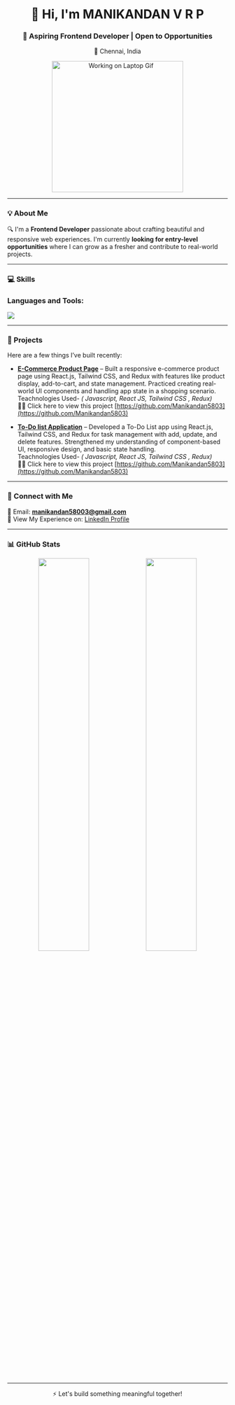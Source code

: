 <h1 align="center">👋 Hi, I'm MANIKANDAN V R P </h1>
<h3 align="center">🚀 Aspiring Frontend Developer | Open to Opportunities</h3>
<p align="center">
   📍 Chennai, India
</p>

<p align="center">
  <img src="https://media.giphy.com/media/qgQUggAC3Pfv687qPC/giphy.gif" width="300" alt="Working on Laptop Gif">
</p>

---

### 💡 About Me

🔍 I'm a **Frontend Developer** passionate about crafting beautiful and responsive web experiences.
 I'm currently **looking for entry-level opportunities** where I can grow as a fresher and contribute to real-world projects.

---

### 💻 Skills

<h3 align="left">Languages and Tools:</h3>

<p align="left">
<img src="https://skillicons.dev/icons?i=html,css,javascript,react,tailwind,vscode,github,git,java,mysql,npm" />
   
</p>





---

### 📁 Projects

Here are a few things I’ve built recently:

- **[E-Commerce Product Page](#)** – Built a responsive e-commerce product page using React.js, Tailwind CSS, and Redux with features like product display, add-to-cart, and state management.
Practiced creating real-world UI components and handling app state in a shopping scenario.
 <br/> Teachnologies Used- *( Javascript, React JS, Tailwind CSS , Redux)*
<br/>👨‍💻 Click here to view this project [https://github.com/Manikandan5803](https://github.com/Manikandan5803)

- **[To-Do list Application](#)** – Developed a To-Do List app using React.js, Tailwind CSS, and Redux for task management with add, update, and delete features.
Strengthened my understanding of component-based UI, responsive design, and basic state handling.
<br/> Teachnologies Used- *( Javascript, React JS, Tailwind CSS , Redux)*
<br/>👨‍💻 Click here to view this project [https://github.com/Manikandan5803](https://github.com/Manikandan5803)
---

### 🔗 Connect with Me

📧 Email: **manikandan58003@gmail.com**  
📄 View My Experience on: [LinkedIn Profile](https://www.linkedin.com/in/manikandan-v-r-p-822b8526b/)

---

### 📊 GitHub Stats

<p align="center">
 <img src="https://github-readme-stats.vercel.app/api?username=Manikandan5803&show_icons=true&theme=tokyonight" width="48%" />
  <img src="https://github-readme-stats.vercel.app/api/top-langs/?username=Manikandan5803&layout=compact&theme=tokyonight" width="48%" />
</p>

---

<p align="center">
  ⚡ Let's build something meaningful together!
</p>
